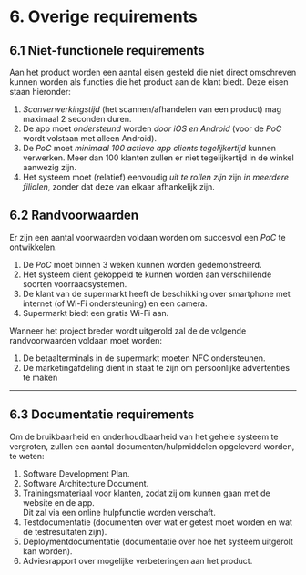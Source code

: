 # 6. Overige requirements

## 6.1 Niet-functionele requirements

Aan het product worden een aantal eisen gesteld die niet direct omschreven kunnen worden als
functies die het product aan de klant biedt. Deze eisen staan hieronder:

1. _Scanverwerkingstijd_ (het scannen/afhandelen van een product) mag maximaal 2 seconden duren.
2. De app moet _ondersteund_ worden _door iOS en Android_ (voor de _PoC_ wordt volstaan met alleen
   Android).
3. De _PoC_ moet _minimaal 100 actieve app clients tegelijkertijd_ kunnen verwerken. Meer dan 100
   klanten zullen er niet tegelijkertijd in de winkel aanwezig zijn.
4. Het systeem moet (relatief) eenvoudig _uit te rollen zijn_ zijn _in meerdere filialen_, zonder
   dat deze van elkaar afhankelijk zijn.

## 6.2 Randvoorwaarden

Er zijn een aantal voorwaarden voldaan worden om succesvol een _PoC_ te ontwikkelen.

1. De _PoC_ moet binnen 3 weken kunnen worden gedemonstreerd.
2. Het systeem dient gekoppeld te kunnen worden aan verschillende soorten voorraadsystemen.
3. De klant van de supermarkt heeft de beschikking over smartphone met internet (of Wi-Fi
   ondersteuning) en een camera.
3. Supermarkt biedt een gratis Wi-Fi aan.

Wanneer het project breder wordt uitgerold zal de de volgende randvoorwaarden voldaan moet worden:

1. De betaalterminals in de supermarkt moeten NFC ondersteunen.
2. De marketingafdeling dient in staat te zijn om persoonlijke advertenties te maken  

---

## 6.3 Documentatie requirements

Om de bruikbaarheid en onderhoudbaarheid van het gehele systeem te vergroten, zullen een aantal
documenten/hulpmiddelen opgeleverd worden, te weten:

1. Software Development Plan.
2. Software Architecture Document.
3. Trainingsmateriaal voor klanten, zodat zij om kunnen gaan met de website en de app.  
    Dit zal via een online hulpfunctie worden verschaft.
4. Testdocumentatie (documenten over wat er getest moet worden en wat de testresultaten zijn).
5. Deploymentdocumentatie (documentatie over hoe het systeem uitgerolt kan worden).
6. Adviesrapport over mogelijke verbeteringen aan het product.
